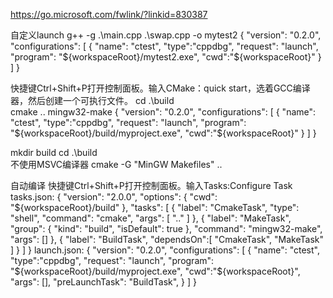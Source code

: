 https://go.microsoft.com/fwlink/?linkid=830387


自定义launch
g++ -g .\main.cpp .\swap.cpp -o mytest2
{
    "version": "0.2.0",
    "configurations": [
        {
            "name": "ctest",
            "type":"cppdbg",
            "request": "launch",
            "program": "${workspaceRoot}/mytest2.exe",
            "cwd":"${workspaceRoot}"
        }
    ]
}


快捷键Ctrl+Shift+P打开控制面板。输入CMake：quick start，选着GCC编译器，然后创建一个可执行文件。
cd .\build\
cmake ..
mingw32-make
{
    "version": "0.2.0",
    "configurations": [
        {
            "name": "ctest",
            "type":"cppdbg",
            "request": "launch",
            "program": "${workspaceRoot}/build/myproject.exe",
            "cwd":"${workspaceRoot}"
        }
    ]
}


mkdir build
cd .\build\
不使用MSVC编译器
cmake -G "MinGW Makefiles" ..

自动编译
快捷键Ctrl+Shift+P打开控制面板。输入Tasks:Configure Task
tasks.json:
{
	"version": "2.0.0",
	"options": {
		"cwd": "${workspaceRoot}/build"
	},
	"tasks": [
		{
			"label": "CmakeTask",
			"type": "shell",
			"command": "cmake",
			"args": [
				".."
			]
		},
		{
			"label": "MakeTask",
			"group": {
				"kind": "build",
				"isDefault": true
			},
			"command": "mingw32-make",
			"args": []
		},
		{
			"label": "BuildTask",
			"dependsOn":[
				"CmakeTask",
				"MakeTask"
			]
		}
	]
}
launch.json:
{
    "version": "0.2.0",
    "configurations": [
        {
            "name": "ctest",
            "type":"cppdbg",
            "request": "launch",
            "program": "${workspaceRoot}/build/myproject.exe",
            "cwd":"${workspaceRoot}",
            "args": [],
            "preLaunchTask": "BuildTask",
        }
    ]
}